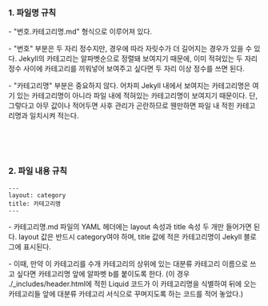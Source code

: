 ### 1. 파일명 규칙

\- "번호.카테고리명.md" 형식으로 이루어져 있다.

\- "번호" 부분은 두 자리 정수지만, 경우에 따라 자릿수가 더 길어지는 경우가 있을 수 있다. Jekyll의 카테고리는 알파벳순으로 정렬돼 보여지기 때문에, 이미 적혀있는 두 자리 정수 사이에 카테고리를
끼워넣어 보여주고 싶다면 두 자리 이상 정수를 쓰면 된다.

\- "카테고리명" 부분은 중요하지 않다. 어차피 Jekyll 내에서 보여지는 카테고리명은 여기 있는 카테고리명이 아니라 파일 내에 적혀있는 카테고리명이 보여지기 때문이다. 단, 그렇다고 아무 값이나
적어두면 사후 관리가 곤란하므로 웬만하면 파일 내 적힌 카테고리명과 일치시켜 적는다.


<br><br><br>


### 2. 파일 내용 규칙

```
---
layout: category
title: 카테고리명
---
```

\- 카테고리명.md 파일의 YAML 헤더에는 layout 속성과 title 속성 두 개만 들어가면 된다. layout 값은 반드시 category여야 하며, title 값에 적은 카테고리명이 Jekyll 블로그에 표시된다.

\- 이때, 만약 이 카테고리를 수개 카테고리의 상위에 있는 대분류 카테고리 이름으로 쓰고 싶다면 카테고리명 앞에 알파벳 b를 붙이도록 한다. (이 경우 \.\/_includes\/header.html에 적힌 
Liquid 코드가 이 카테고리명을 식별하여 뒤에 오는 카테고리들 앞에 대분류 카테고리 서식으로 꾸며지도록 하는 코드를 적어 놓았다.)
